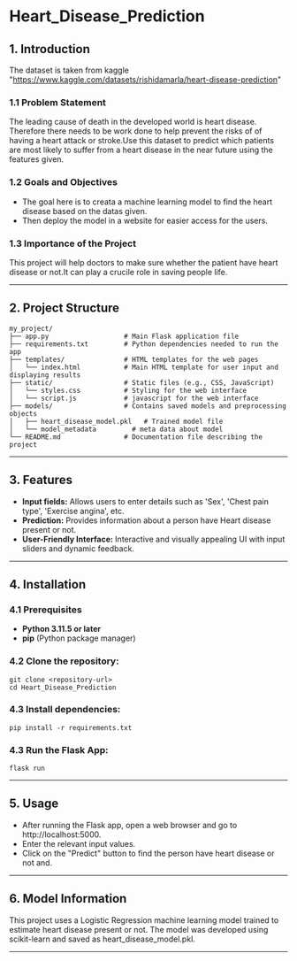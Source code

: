 # Heart_Disease_Prediction

## 1. Introduction

The dataset is taken from kaggle "https://www.kaggle.com/datasets/rishidamarla/heart-disease-prediction"

### 1.1 Problem Statement

The leading cause of death in the developed world is heart disease. Therefore there needs to be work done to help prevent the risks of of having a heart attack or stroke.Use this dataset to predict which patients are most likely to suffer from a heart disease in the near future using the features given.

### 1.2 Goals and Objectives

- The goal here is to creata a machine learning model to find the heart disease based on the datas given.
- Then deploy the model in a website for easier access for the users.

### 1.3 Importance of the Project

This project will help doctors to make sure whether the patient have heart disease or not.It can play a crucile role in saving people life.

---
## 2. Project Structure

```
my_project/
├── app.py                   # Main Flask application file
├── requirements.txt         # Python dependencies needed to run the app
├── templates/               # HTML templates for the web pages
│   └── index.html           # Main HTML template for user input and displaying results
├── static/                  # Static files (e.g., CSS, JavaScript)
│   └── styles.css           # Styling for the web interface
│   └── script.js            # javascript for the web interface
├── models/                  # Contains saved models and preprocessing objects
│   ├── heart_disease_model.pkl   # Trained model file
│   └── model_metadata         # meta data about model
└── README.md                # Documentation file describing the project
```

---
## 3. Features
- **Input fields:** Allows users to enter details such as 'Sex', 'Chest pain type', 'Exercise angina', etc.
- **Prediction:** Provides information about a person have Heart disease present or not.
- **User-Friendly Interface:** Interactive and visually appealing UI with input sliders and dynamic feedback.

---

## 4. Installation

### 4.1 Prerequisites

- **Python 3.11.5 or later**
- **pip** (Python package manager)

### 4.2 **Clone the repository:**

    git clone <repository-url>
    cd Heart_Disease_Prediction

### 4.3 **Install dependencies:**

    pip install -r requirements.txt

### 4.3 Run the Flask App:

    flask run

---

## 5. Usage

   - After running the Flask app, open a web browser and go to http://localhost:5000.
   - Enter the relevant input values.
   - Click on the "Predict" button to find the person have heart disease or not and.

---

## 6. Model Information

This project uses a Logistic Regression machine learning model trained to estimate heart disease present or not. The model was developed using scikit-learn and saved as heart_disease_model.pkl.

--- 